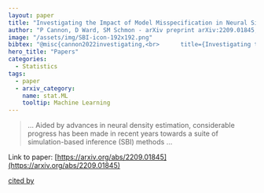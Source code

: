 ```yaml
---
layout: paper
title: "Investigating the Impact of Model Misspecification in Neural Simulation-based Inference"
author: "P Cannon, D Ward, SM Schmon - arXiv preprint arXiv:2209.01845, 2022 - arxiv.org"
image: "/assets/img/SBI-icon-192x192.png"
bibtex: "@misc{cannon2022investigating,<br>      title={Investigating the Impact of Model Misspecification in Neural Simulation-based Inference}, <br>      author={Patrick Cannon and Daniel Ward and Sebastian M. Schmon},<br>      year={2022},<br>      eprint={2209.01845},<br>      archivePrefix={arXiv},<br>      primaryClass={stat.ML}<br>}"
hero_title: "Papers"
categories:
  - Statistics
tags:
  - paper
  - arxiv_category:
    name: stat.ML
    tooltip: Machine Learning
---
```

>… Aided by advances in neural density estimation, considerable progress has been made in recent years towards a suite of simulation-based inference (SBI) methods …

Link to paper: [https://arxiv.org/abs/2209.01845](https://arxiv.org/abs/2209.01845)

[cited by](https://scholar.google.com/scholar?cites=16688827470381975843&as_sdt=2005&sciodt=0,5&hl=en&num=20)

